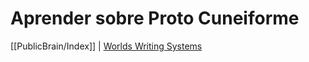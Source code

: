 # Aprender sobre Proto Cuneiforme

[[PublicBrain/Index]] | [Worlds Writing Systems](https://www.worldswritingsystems.org)

